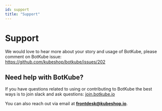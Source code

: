```yaml
---
id: support
title: "Support"
---
```


# Support

We would love to hear more about your story and usage of BotKube, please comment on BotKube issue: https://github.com/kubeshop/botkube/issues/202

## Need help with BotKube?

If you have questions related to using or contributing to BotKube the best ways is to join slack and ask questions: [join.botkube.io](https://join.botkube.io)

You can also reach out via email at [**frontdesk@kubeshop.io**](mailto:frontdesk@kubeshop.io).
